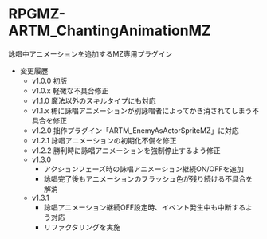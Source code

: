 # RPGMZ-ARTM_ChantingAnimationMZ
詠唱中アニメーションを追加するMZ専用プラグイン
- 変更履歴
  - v1.0.0 初版
  - v1.0.x 軽微な不具合修正
  - v1.1.0 魔法以外のスキルタイプにも対応
  - v1.1.x 稀に詠唱アニメーションが別詠唱者によってかき消されてしまう不具合を修正
  - v1.2.0 拙作プラグイン「ARTM_EnemyAsActorSpriteMZ」に対応
  - v1.2.1 詠唱アニメーションの初期化不備を修正
  - v1.2.2 勝利時に詠唱アニメーションを強制停止するよう修正
  - v1.3.0 
    - アクションフェーズ時の詠唱アニメーション継続ON/OFFを追加
    - 詠唱完了後もアニメーションのフラッシュ色が残り続ける不具合を解消
  - v1.3.1
    - 詠唱アニメーション継続OFF設定時、イベント発生中も中断するよう対応
    - リファクタリングを実施
